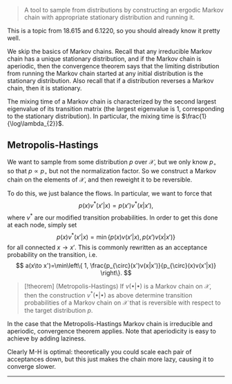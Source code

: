 > A tool to sample from distributions by constructing an ergodic Markov chain with appropriate stationary distribution and running it.

This is a topic from 18.615 and 6.1220, so you should already know it pretty well.

We skip the basics of Markov chains. Recall that any irreducible Markov chain has a unique stationary distribution, and if the Markov chain is aperiodic, then the convergence theorem says that the limiting distribution from running the Markov chain started at any initial distribution is the stationary distribution. Also recall that if a distribution reverses a Markov chain, then it is stationary.

The mixing time of a Markov chain is characterized by the second largest eigenvalue of its transition matrix (the largest eigenvalue is $1$, corresponding to the stationary distribution). In particular, the mixing time is $\frac{1}{\log\lambda_{2}}$. 

## Metropolis-Hastings

We want to sample from some distribution $p$ over $\mathcal{X}$, but we only know $p_{\circ}$ so that $p\propto p_{\circ}$ but not the normalization factor. So we construct a Markov chain on the elements of $\mathcal{X}$, and then reweight it to be reversible.

To do this, we just balance the flows. In particular, we want to force that
$$
p(x)v^*(x'|x)=p(x')v^*(x|x'),
$$
where $v^*$ are our modified transition probabilities. In order to get this done at each node, simply set
$$
p(x)v^{*}(x'|x)=\min\{ p(x)v(x'|x), p(x')v(x|x') \}
$$
for all connected $x\to x'$. This is commonly rewritten as an acceptance probability on the transition, i.e.
$$
a(x\to x')=\min\left\{ 1, \frac{p_{\circ}(x')v(x|x')}{p_{\circ}(x)v(x'|x)} \right\}.
$$
> [!theorem] (Metropolis-Hastings)
> If $v(\bullet|\bullet)$ is a Markov chain on $\mathcal{X}$, then the construction $v^{*}(\bullet|\bullet)$ as above determine transition probabilities of a Markov chain on $\mathcal{X}$ that is reversible with respect to the target distribution $p$.

In the case that the Metropolis-Hastings Markov chain is irreducible and aperiodic, convergence theorem applies. Note that aperiodicity is easy to achieve by adding laziness.

Clearly M-H is optimal: theoretically you could scale each pair of acceptances down, but this just makes the chain more lazy, causing it to converge slower.

---





